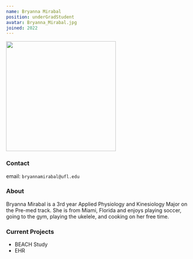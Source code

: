 ```yaml
---
name: Bryanna Mirabal
position: underGradStudent
avatar: Bryanna_Mirabal.jpg
joined: 2022
---
```


<img width="300" src="{{site.baseurl}}/images/people/{{page.avatar}}" data-action="zoom">

### Contact

email: `bryannamirabal@ufl.edu` <br>


### About

Bryanna Mirabal is a 3rd year Applied Physiology and Kinesiology Major on the Pre-med track. She is from Miami, Florida and enjoys playing soccer, going to the gym, playing the ukelele, and cooking on her free time.


### Current Projects

- BEACH Study
- EHR 

